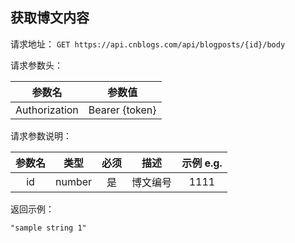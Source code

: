 ## 获取博文内容

请求地址：
`GET https://api.cnblogs.com/api/blogposts/{id}/body`


请求参数头：


|参数名|参数值|
|:---:|:---:|
|Authorization|Bearer {token}|


请求参数说明：

|参数名|类型|必须|描述|示例 e.g.|
|:---:|:---:|:---:|:---:|:---:|
|id|number|是|博文编号|1111|




返回示例：
```
"sample string 1"
```
